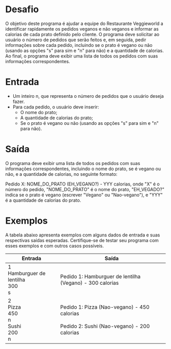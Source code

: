 # Desafio
O objetivo deste programa é ajudar a equipe do Restaurante Veggieworld a identificar rapidamente os pedidos veganos e não veganos e informar as calorias de cada prato definido pelo cliente. 
O programa deve solicitar ao usuário o número de pedidos que serão feitos e, em seguida, pedir informações sobre cada pedido, incluindo se o prato é vegano ou não (usando as opções "s" para sim e "n" para não) e a quantidade de calorias. Ao final, o programa deve exibir uma lista de todos os 
pedidos com suas informações correspondentes.

# Entrada
* Um inteiro n, que representa o número de pedidos que o usuário deseja fazer.
* Para cada pedido, o usuário deve inserir:
    * O nome do prato;
    * A quantidade de calorias do prato;
    * Se o prato é vegano ou não (usando as opções "s" para sim e "n" para não).

# Saída
O programa deve exibir uma lista de todos os pedidos com suas informações correspondentes, incluindo o nome do prato, se é vegano ou não, e a quantidade de calorias, no seguinte formato:

Pedido X: NOME_DO_PRATO (EH_VEGANO?) - YYY calorias, onde "X" é o número do pedido, "NOME_DO_PRATO" é o nome do prato, "EH_VEGADO?" indica se o prato é vegano (escrever "Vegano" ou "Nao-vegano"), e "YYY" é a quantidade de calorias do prato.

# Exemplos
A tabela abaixo apresenta exemplos com alguns dados de entrada e suas respectivas saídas esperadas. Certifique-se de testar seu programa com esses exemplos e com outros casos possíveis.


| Entrada | Saída |
|---------|-------|
| 1<br>Hamburguer de lentilha<br>300<br>s | Pedido 1: Hamburguer de lentilha (Vegano) - 300 calorias |
| 2<br>Pizza<br>450<br>n<br>Sushi<br>200<br>n | Pedido 1: Pizza (Nao-vegano) - 450 calorias<br><br>Pedido 2: Sushi (Nao-vegano) - 200 calorias |